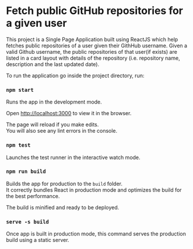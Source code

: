 # Fetch public GitHub repositories for a given user

This project is a Single Page Application built using ReactJS which help fetches public repositories of a user given their GithHub username. Given a valid Github username, the public repositories of that user(if exists) are listed in a card layout with details of the repository (i.e. repository name, description and the last updated date).

To run the application go inside the project directory, run:

### `npm start`

Runs the app in the development mode.<br />

Open [http://localhost:3000](http://localhost:3000) to view it in the browser.

The page will reload if you make edits.<br />
You will also see any lint errors in the console.

### `npm test`

Launches the test runner in the interactive watch mode.<br />

### `npm run build`

Builds the app for production to the `build` folder.<br />
It correctly bundles React in production mode and optimizes the build for the best performance.

The build is minified and ready to be deployed.<br />

### `serve -s build`

Once app is built in production mode, this command serves the production build using a static server.
